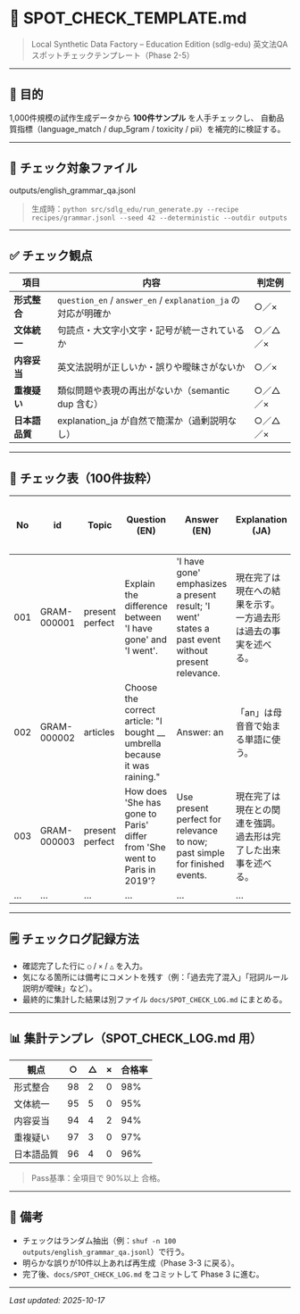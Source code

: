# 🧪 SPOT_CHECK_TEMPLATE.md
> Local Synthetic Data Factory – Education Edition (sdlg-edu)
> 英文法QA スポットチェックテンプレート（Phase 2-5）

---

## 🎯 目的
1,000件規模の試作生成データから **100件サンプル** を人手チェックし、
自動品質指標（language_match / dup_5gram / toxicity / pii）を補完的に検証する。

---

## 🧭 チェック対象ファイル
outputs/english_grammar_qa.jsonl

> 生成時：`python src/sdlg_edu/run_generate.py --recipe recipes/grammar.jsonl --seed 42 --deterministic --outdir outputs`

---

## ✅ チェック観点

| 項目 | 内容 | 判定例 |
|------|------|--------|
| **形式整合** | `question_en` / `answer_en` / `explanation_ja` の対応が明確か | ○／× |
| **文体統一** | 句読点・大文字小文字・記号が統一されているか | ○／△／× |
| **内容妥当** | 英文法説明が正しいか・誤りや曖昧さがないか | ○／× |
| **重複疑い** | 類似問題や表現の再出がないか（semantic dup 含む） | ○／△／× |
| **日本語品質** | explanation_ja が自然で簡潔か（過剰説明なし） | ○／△／× |

---

## 🧩 チェック表（100件抜粋）

| No | id | Topic | Question (EN) | Answer (EN) | Explanation (JA) | 形式整合 | 文体 | 内容 | 重複 | 備考 |
|----|----|--------|----------------|--------------|------------------|-----------|------|------|------|------|
| 001 | GRAM-000001 | present perfect | Explain the difference between 'I have gone' and 'I went'. | 'I have gone' emphasizes a present result; 'I went' states a past event without present relevance. | 現在完了は現在への結果を示す。一方過去形は過去の事実を述べる。 | ○ | ○ | ○ | ○ |  |
| 002 | GRAM-000002 | articles | Choose the correct article: "I bought __ umbrella because it was raining." | Answer: an | 「an」は母音音で始まる単語に使う。 | ○ | ○ | ○ | ○ |  |
| 003 | GRAM-000003 | present perfect | How does 'She has gone to Paris' differ from 'She went to Paris in 2019'? | Use present perfect for relevance to now; past simple for finished events. | 現在完了は現在との関連を強調。過去形は完了した出来事を述べる。 | ○ | ○ | ○ | ○ |  |
| … | … | … | … | … | … | … | … | … | … | … |

---

## 🗒 チェックログ記録方法
- 確認完了した行に `○` / `×` / `△` を入力。
- 気になる箇所には備考にコメントを残す（例：「過去完了混入」「冠詞ルール説明が曖昧」など）。
- 最終的に集計した結果は別ファイル `docs/SPOT_CHECK_LOG.md` にまとめる。

---

## 📊 集計テンプレ（SPOT_CHECK_LOG.md 用）

| 観点 | ○ | △ | × | 合格率 |
|------|----|----|----|--------|
| 形式整合 | 98 | 2 | 0 | 98% |
| 文体統一 | 95 | 5 | 0 | 95% |
| 内容妥当 | 94 | 4 | 2 | 94% |
| 重複疑い | 97 | 3 | 0 | 97% |
| 日本語品質 | 96 | 4 | 0 | 96% |

> Pass基準：全項目で 90%以上 合格。

---

## 🧾 備考
- チェックはランダム抽出（例：`shuf -n 100 outputs/english_grammar_qa.jsonl`）で行う。
- 明らかな誤りが10件以上あれば再生成（Phase 3-3 に戻る）。
- 完了後、`docs/SPOT_CHECK_LOG.md` をコミットして Phase 3 に進む。

---

_Last updated: 2025-10-17_
